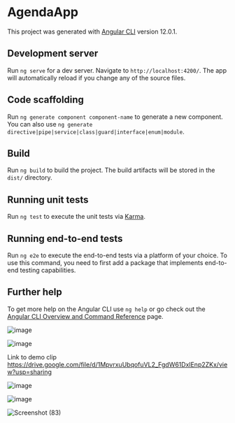 # AgendaApp

This project was generated with [Angular CLI](https://github.com/angular/angular-cli) version 12.0.1.

## Development server

Run `ng serve` for a dev server. Navigate to `http://localhost:4200/`. The app will automatically reload if you change any of the source files.

## Code scaffolding

Run `ng generate component component-name` to generate a new component. You can also use `ng generate directive|pipe|service|class|guard|interface|enum|module`.

## Build

Run `ng build` to build the project. The build artifacts will be stored in the `dist/` directory.

## Running unit tests

Run `ng test` to execute the unit tests via [Karma](https://karma-runner.github.io).

## Running end-to-end tests

Run `ng e2e` to execute the end-to-end tests via a platform of your choice. To use this command, you need to first add a package that implements end-to-end testing capabilities.

## Further help

To get more help on the Angular CLI use `ng help` or go check out the [Angular CLI Overview and Command Reference](https://angular.io/cli) page.


![image](https://user-images.githubusercontent.com/17996932/125999330-8429d761-c486-4ff7-8da8-4cc50780cccf.png)


![image](https://user-images.githubusercontent.com/17996932/125999311-7e348e3c-8e19-4bba-9942-0f8d66a04036.png)

Link to demo clip
https://drive.google.com/file/d/1MpvrxuUbqofuVL2_FgdW61DxlEnp2ZKx/view?usp=sharing


![image](https://user-images.githubusercontent.com/17996932/125999297-9ad149fb-ac01-48a0-ab70-9e7e48407e1e.png)

![image](https://user-images.githubusercontent.com/17996932/125999277-09ea62bd-a757-4ae6-841c-b95386efef6e.png)

![Screenshot (83)](https://user-images.githubusercontent.com/17996932/126062309-2f93cf6a-02fd-453a-96ea-c63cf2d8d8a8.png)

